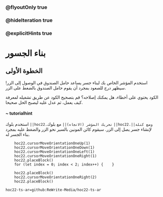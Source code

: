 ### @flyoutOnly true
### @hideIteration true
### @explicitHints true


# بناء الجسور

## الخطوة الأولى
استخدم المؤشر الخاص بك لبناء جسر يساعد حامل الصندوق في الوصول إلى الزر! سيظهر درج للصعود بمجرد أن يقوم حامل الصندوق بالضغط على الزر.

الكود يحتوي على أخطاء، هل يمكنك إصلاحه؟ قم بتصحيح الكود عن طريق تشغيله لمعرفة كيف يعمل، ثم عدل عليه ليصبح الحل صحيحا.

#### ~ tutorialhint  
استخدم بلوك ``||hoc22.تحريك المؤشر (الاتجاه)||`` مع بلوك ``||hoc22.وضع كتلة||`` لإنشاء جسر يصل إلى الزر. سيقوم كائن المونين بالسير نحو الزر والضغط عليه بمجرد بناء الجسر له.


```ghost
    hoc22.cursorMoveOrientationOneUp(1)
    hoc22.cursorMoveOrientationOneDown(1)
    hoc22.cursorMoveOrientationOneLeft(1)
    hoc22.cursorMoveOrientationOneRight(1)
    hoc22.placeBlock()
    for (let index = 0; index < 2; index++) {    }
```
```template
    hoc22.placeBlock()
    hoc22.cursorMoveOrientationOneRight(2)  
    hoc22.placeBlock() 
```
```package
hoc22-ts-ar=github:ReWrite-Media/hoc22-ts-ar
```